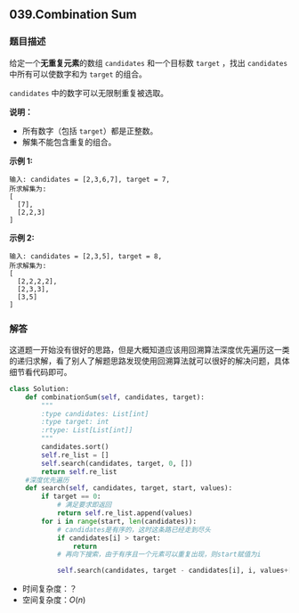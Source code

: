 ## 039.**Combination Sum**

### 题目描述

给定一个**无重复元素**的数组 `candidates` 和一个目标数 `target` ，找出 `candidates` 中所有可以使数字和为 `target` 的组合。

`candidates` 中的数字可以无限制重复被选取。

**说明：**

- 所有数字（包括 `target`）都是正整数。
- 解集不能包含重复的组合。 

**示例 1:**

```
输入: candidates = [2,3,6,7], target = 7,
所求解集为:
[
  [7],
  [2,2,3]
]
```

**示例 2:**

```
输入: candidates = [2,3,5], target = 8,
所求解集为:
[
  [2,2,2,2],
  [2,3,3],
  [3,5]
]
```

### 解答

​	这道题一开始没有很好的思路，但是大概知道应该用回溯算法深度优先遍历这一类的递归求解，看了别人了解题思路发现使用回溯算法就可以很好的解决问题，具体细节看代码即可。

```python
class Solution:
    def combinationSum(self, candidates, target):
        """
        :type candidates: List[int]
        :type target: int
        :rtype: List[List[int]]
        """
        candidates.sort()
        self.re_list = []
        self.search(candidates, target, 0, [])
        return self.re_list
    #深度优先遍历
    def search(self, candidates, target, start, values):
        if target == 0:
            # 满足要求即返回
            return self.re_list.append(values)
        for i in range(start, len(candidates)):
            # candidates是有序的，这时这条路已经走到尽头
            if candidates[i] > target:
                return
            # 再向下搜索，由于有序且一个元素可以重复出现，则start赋值为i

            self.search(candidates, target - candidates[i], i, values+[candidates[i]])
```

- 时间复杂度：？
- 空间复杂度：$O(n)$